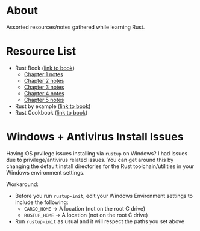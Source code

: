 # About
Assorted resources/notes gathered while learning Rust.

# Resource List
* Rust Book ([link to book](https://doc.rust-lang.org/book/))
    * [Chapter 1 notes](https://github.com/rywhale/rust_learning/blob/master/rust_book/Chapter_1_GettingStarted/Chapter_1_notes.md)
    * [Chapter 2 notes](https://github.com/rywhale/rust_learning/blob/master/rust_book/Chapter_2_GuessingGame/Chapter_2_notes.md)
    * [Chapter 3  notes](https://github.com/rywhale/rust_learning/blob/master/rust_book/Chapter_3_CommonProgrammingConcepts/Chapter_3_notes.md)
    * [Chapter 4 notes](https://github.com/rywhale/rust_learning/blob/master/rust_book/Chapter_4_Ownership/Chapter_4_notes.md)
    * [Chapter 5 notes](https://github.com/rywhale/rust_learning/blob/master/rust_book/Chapter_5_Structs/Chapter_5_notes.md)
* Rust by example ([link to book](https://doc.rust-lang.org/stable/rust-by-example/))
* Rust Cookbook ([link to book](https://rust-lang-nursery.github.io/rust-cookbook/))

# Windows + Antivirus Install Issues
Having OS prvilege issues installing via `rustup` on Windows? I had issues due to privilege/antivirus related issues. You can get around this by changing the default install directories for the Rust toolchain/utilities in your Windows environment settings. 

Workaround: 
* Before you run `rustup-init`, edit your Windows Environment settings to include the following:
    * `CARGO_HOME` -> A location (not on the root C drive)
    * `RUSTUP_HOME` -> A location (not on the root C drive)
* Run `rustup-init` as usual and it will respect the paths you set above